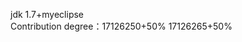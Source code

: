 jdk 1.7+myeclipse                                        
Contribution degree：17126250+50%  17126265+50%
